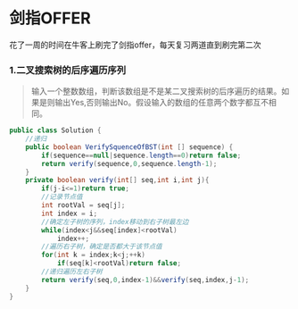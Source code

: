 # 剑指OFFER
花了一周的时间在牛客上刷完了剑指offer，每天复习两道直到刷完第二次
### 1.二叉搜索树的后序遍历序列
> 输入一个整数数组，判断该数组是不是某二叉搜索树的后序遍历的结果。如果是则输出Yes,否则输出No。假设输入的数组的任意两个数字都互不相同。

```java
public class Solution {
    //递归
    public boolean VerifySquenceOfBST(int [] sequence) {
        if(sequence==null|sequence.length==0)return false;
        return verify(sequence,0,sequence.length-1);
    }
    private boolean verify(int[] seq,int i,int j){
        if(j-i<=1)return true;
        //记录节点值
        int rootVal = seq[j];
        int index = i;
        //确定左子树的序列，index移动到右子树最左边
        while(index<j&&seq[index]<rootVal)
            index++;
        //遍历右子树，确定是否都大于该节点值
        for(int k = index;k<j;++k)
            if(seq[k]<rootVal)return false;
        //递归遍历左右子树
        return verify(seq,0,index-1)&&verify(seq,index,j-1);
    } 
}
```